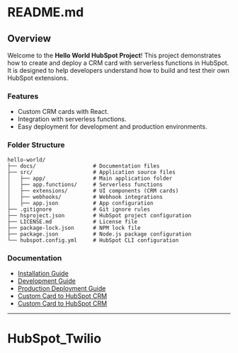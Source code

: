 # README.md

## Overview

Welcome to the **Hello World HubSpot Project**! This project demonstrates how to create and deploy a CRM card with serverless functions in HubSpot. It is designed to help developers understand how to build and test their own HubSpot extensions.

### Features

- Custom CRM cards with React.
- Integration with serverless functions.
- Easy deployment for development and production environments.

### Folder Structure

```
hello-world/
├── docs/                  # Documentation files
├── src/                   # Application source files
│   ├── app/               # Main application folder
│   ├── app.functions/     # Serverless functions
│   ├── extensions/        # UI components (CRM cards)
│   ├── webhooks/          # Webhook integrations
│   ├── app.json           # App configuration
├── .gitignore             # Git ignore rules
├── hsproject.json         # HubSpot project configuration
├── LICENSE.md             # License file
├── package-lock.json      # NPM lock file
├── package.json           # Node.js package configuration
└── hubspot.config.yml     # HubSpot CLI configuration
```

### Documentation

- [Installation Guide](./docs/INSTALLATION.md)
- [Development Guide](./docs/DEV_GUIDE.md)
- [Production Deployment Guide](./docs/PROD_GUIDE.md)
- [Custom Card to HubSpot CRM](./docs/HUBSPOT_CARD_GUIDE.md)
- [Custom Card to HubSpot CRM](./docs/HUBSPOT_CARD_GUIDE.md)

---

# HubSpot_Twilio
